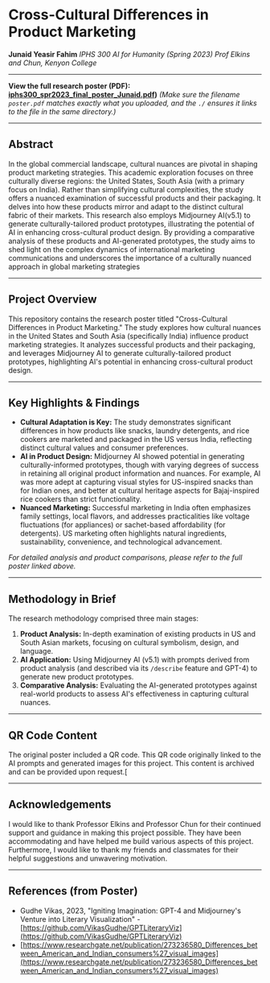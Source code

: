 # Cross-Cultural Differences in Product Marketing
**Junaid Yeasir Fahim**
*IPHS 300 AI for Humanity (Spring 2023) Prof Elkins and Chun, Kenyon College*

---

**View the full research poster (PDF): [iphs300_spr2023_final_poster_Junaid.pdf](./iphs300_spr2023_final_poster_Junaid.pdf))**
*(Make sure the filename `poster.pdf` matches exactly what you uploaded, and the `./` ensures it links to the file in the same directory.)*

---

## Abstract
In the global commercial landscape, cultural nuances are
pivotal in shaping product marketing strategies. This academic
exploration focuses on three culturally diverse regions: the
United States, South Asia (with a primary focus on India). Rather
than simplifying cultural complexities, the study offers a
nuanced examination of successful products and their
packaging. It delves into how these products mirror and adapt to
the distinct cultural fabric of their markets. This research also
employs Midjourney AI(v5.1) to generate culturally-tailored
product prototypes, illustrating the potential of AI in enhancing
cross-cultural product design. By providing a comparative
analysis of these products and AI-generated prototypes, the study
aims to shed light on the complex dynamics of international
marketing communications and underscores the importance of a
culturally nuanced approach in global marketing strategies

---

## Project Overview
This repository contains the research poster titled "Cross-Cultural Differences in Product Marketing." The study explores how cultural nuances in the United States and South Asia (specifically India) influence product marketing strategies. It analyzes successful products and their packaging, and leverages Midjourney AI to generate culturally-tailored product prototypes, highlighting AI's potential in enhancing cross-cultural product design.

---

## Key Highlights & Findings
*   **Cultural Adaptation is Key:** The study demonstrates significant differences in how products like snacks, laundry detergents, and rice cookers are marketed and packaged in the US versus India, reflecting distinct cultural values and consumer preferences.
*   **AI in Product Design:** Midjourney AI showed potential in generating culturally-informed prototypes, though with varying degrees of success in retaining all original product information and nuances. For example, AI was more adept at capturing visual styles for US-inspired snacks than for Indian ones, and better at cultural heritage aspects for Bajaj-inspired rice cookers than strict functionality.
*   **Nuanced Marketing:** Successful marketing in India often emphasizes family settings, local flavors, and addresses practicalities like voltage fluctuations (for appliances) or sachet-based affordability (for detergents). US marketing often highlights natural ingredients, sustainability, convenience, and technological advancement.

*For detailed analysis and product comparisons, please refer to the full poster linked above.*

---

## Methodology in Brief
The research methodology comprised three main stages:
1.  **Product Analysis:** In-depth examination of existing products in US and South Asian markets, focusing on cultural symbolism, design, and language.
2.  **AI Application:** Using Midjourney AI (v5.1) with prompts derived from product analysis (and described via its `/describe` feature and GPT-4) to generate new product prototypes.
3.  **Comparative Analysis:** Evaluating the AI-generated prototypes against real-world products to assess AI's effectiveness in capturing cultural nuances.

---

## QR Code Content
The original poster included a QR code.
This QR code originally linked to the AI prompts and generated images for this project. This content is archived and can be provided upon request.[

---

## Acknowledgements
I would like to thank Professor Elkins and Professor
Chun for their continued support and guidance in making this
project possible. They have been accommodating and have
helped me build various aspects of this project. Furthermore, I
would like to thank my friends and classmates for their helpful
suggestions and unwavering motivation.

---

## References (from Poster)
*   Gudhe Vikas, 2023, "Igniting Imagination: GPT-4 and Midjourney's Venture into Literary Visualization" - [https://github.com/VikasGudhe/GPTLiteraryViz](https://github.com/VikasGudhe/GPTLiteraryViz)
*   [https://www.researchgate.net/publication/273236580_Differences_between_American_and_Indian_consumers%27_visual_images](https://www.researchgate.net/publication/273236580_Differences_between_American_and_Indian_consumers%27_visual_images)
